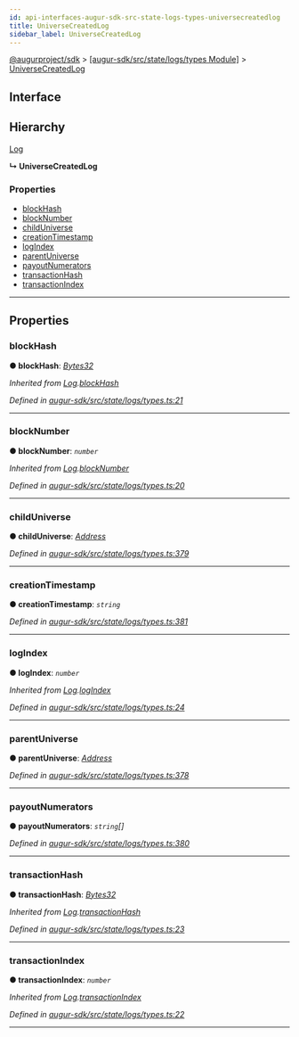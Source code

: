 ```yaml
---
id: api-interfaces-augur-sdk-src-state-logs-types-universecreatedlog
title: UniverseCreatedLog
sidebar_label: UniverseCreatedLog
---
```


[@augurproject/sdk](api-readme.md) > [[augur-sdk/src/state/logs/types Module]](api-modules-augur-sdk-src-state-logs-types-module.md) > [UniverseCreatedLog](api-interfaces-augur-sdk-src-state-logs-types-universecreatedlog.md)

## Interface

## Hierarchy

 [Log](api-interfaces-augur-sdk-src-state-logs-types-log.md)

**↳ UniverseCreatedLog**

### Properties

* [blockHash](api-interfaces-augur-sdk-src-state-logs-types-universecreatedlog.md#blockhash)
* [blockNumber](api-interfaces-augur-sdk-src-state-logs-types-universecreatedlog.md#blocknumber)
* [childUniverse](api-interfaces-augur-sdk-src-state-logs-types-universecreatedlog.md#childuniverse)
* [creationTimestamp](api-interfaces-augur-sdk-src-state-logs-types-universecreatedlog.md#creationtimestamp)
* [logIndex](api-interfaces-augur-sdk-src-state-logs-types-universecreatedlog.md#logindex)
* [parentUniverse](api-interfaces-augur-sdk-src-state-logs-types-universecreatedlog.md#parentuniverse)
* [payoutNumerators](api-interfaces-augur-sdk-src-state-logs-types-universecreatedlog.md#payoutnumerators)
* [transactionHash](api-interfaces-augur-sdk-src-state-logs-types-universecreatedlog.md#transactionhash)
* [transactionIndex](api-interfaces-augur-sdk-src-state-logs-types-universecreatedlog.md#transactionindex)

---

## Properties

<a id="blockhash"></a>

###  blockHash

**● blockHash**: *[Bytes32](api-modules-augur-sdk-src-state-logs-types-module.md#bytes32)*

*Inherited from [Log](api-interfaces-augur-sdk-src-state-logs-types-log.md).[blockHash](api-interfaces-augur-sdk-src-state-logs-types-log.md#blockhash)*

*Defined in [augur-sdk/src/state/logs/types.ts:21](https://github.com/AugurProject/augur/blob/0787bf1a23/packages/augur-sdk/src/state/logs/types.ts#L21)*

___
<a id="blocknumber"></a>

###  blockNumber

**● blockNumber**: *`number`*

*Inherited from [Log](api-interfaces-augur-sdk-src-state-logs-types-log.md).[blockNumber](api-interfaces-augur-sdk-src-state-logs-types-log.md#blocknumber)*

*Defined in [augur-sdk/src/state/logs/types.ts:20](https://github.com/AugurProject/augur/blob/0787bf1a23/packages/augur-sdk/src/state/logs/types.ts#L20)*

___
<a id="childuniverse"></a>

###  childUniverse

**● childUniverse**: *[Address](api-modules-augur-sdk-src-state-logs-types-module.md#address)*

*Defined in [augur-sdk/src/state/logs/types.ts:379](https://github.com/AugurProject/augur/blob/0787bf1a23/packages/augur-sdk/src/state/logs/types.ts#L379)*

___
<a id="creationtimestamp"></a>

###  creationTimestamp

**● creationTimestamp**: *`string`*

*Defined in [augur-sdk/src/state/logs/types.ts:381](https://github.com/AugurProject/augur/blob/0787bf1a23/packages/augur-sdk/src/state/logs/types.ts#L381)*

___
<a id="logindex"></a>

###  logIndex

**● logIndex**: *`number`*

*Inherited from [Log](api-interfaces-augur-sdk-src-state-logs-types-log.md).[logIndex](api-interfaces-augur-sdk-src-state-logs-types-log.md#logindex)*

*Defined in [augur-sdk/src/state/logs/types.ts:24](https://github.com/AugurProject/augur/blob/0787bf1a23/packages/augur-sdk/src/state/logs/types.ts#L24)*

___
<a id="parentuniverse"></a>

###  parentUniverse

**● parentUniverse**: *[Address](api-modules-augur-sdk-src-state-logs-types-module.md#address)*

*Defined in [augur-sdk/src/state/logs/types.ts:378](https://github.com/AugurProject/augur/blob/0787bf1a23/packages/augur-sdk/src/state/logs/types.ts#L378)*

___
<a id="payoutnumerators"></a>

###  payoutNumerators

**● payoutNumerators**: *`string`[]*

*Defined in [augur-sdk/src/state/logs/types.ts:380](https://github.com/AugurProject/augur/blob/0787bf1a23/packages/augur-sdk/src/state/logs/types.ts#L380)*

___
<a id="transactionhash"></a>

###  transactionHash

**● transactionHash**: *[Bytes32](api-modules-augur-sdk-src-state-logs-types-module.md#bytes32)*

*Inherited from [Log](api-interfaces-augur-sdk-src-state-logs-types-log.md).[transactionHash](api-interfaces-augur-sdk-src-state-logs-types-log.md#transactionhash)*

*Defined in [augur-sdk/src/state/logs/types.ts:23](https://github.com/AugurProject/augur/blob/0787bf1a23/packages/augur-sdk/src/state/logs/types.ts#L23)*

___
<a id="transactionindex"></a>

###  transactionIndex

**● transactionIndex**: *`number`*

*Inherited from [Log](api-interfaces-augur-sdk-src-state-logs-types-log.md).[transactionIndex](api-interfaces-augur-sdk-src-state-logs-types-log.md#transactionindex)*

*Defined in [augur-sdk/src/state/logs/types.ts:22](https://github.com/AugurProject/augur/blob/0787bf1a23/packages/augur-sdk/src/state/logs/types.ts#L22)*

___

